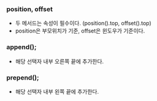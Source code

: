 ### position, offset

- 두 메서드는 속성이 필수이다. (position().top, offset().top)
- position은 부모위치가 기준, offset은 윈도우가 기준이다.

### append();

- 해당 선택자 내부 오른쪽 끝에 추가한다.

### prepend();

- 해당 선택자 내부 왼쪽 끝에 추가한다.
